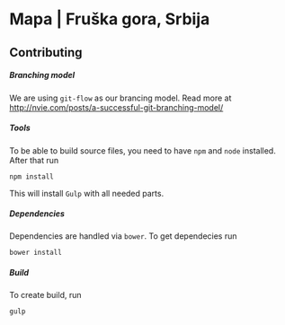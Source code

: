 # Mapa | Fruška gora, Srbija

## Contributing

##### Branching model
We are using `git-flow` as our brancing model. Read more at http://nvie.com/posts/a-successful-git-branching-model/

##### Tools
To be able to build source files, you need to have `npm` and `node` installed. After that run
```
npm install
```
This will install `Gulp` with all needed parts.

##### Dependencies
Dependencies are handled via `bower`. To get dependecies run
```
bower install
```

##### Build
To create build, run
```
gulp
```

